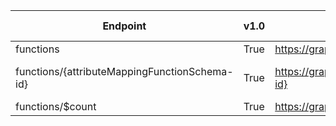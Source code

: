 | Endpoint | v1.0 | V1.0-Url | v1.0-Methods | v1.0-docs | beta | Beta-Url | Beta-Methods | Beta-Docs | Path | Root | Children | Segment |
| ----------| ----------| ----------| ----------| ----------| ----------| ----------| ----------| ----------| ----------| ----------| ----------| ----------|
| functions| True| https://graph.microsoft.com/v1.0/functions| Get Post|  | True| https://graph.microsoft.com/beta/functions| Get Post|  | functions| functions| 2| functions|
| functions/{attributeMappingFunctionSchema-id}| True| https://graph.microsoft.com/v1.0/functions/{attributeMappingFunctionSchema-id}| Get Patch Delete|   | True| https://graph.microsoft.com/beta/functions/{attributeMappingFunctionSchema-id}| Get Patch Delete|   | functions {attributeMappingFunctionSchema-id}| functions| 0| {attributeMappingFunctionSchema-id}|
| functions/$count| True| https://graph.microsoft.com/v1.0/functions/$count| Get| | True| https://graph.microsoft.com/beta/functions/$count| Get| | functions $count| functions| 0| $count|
